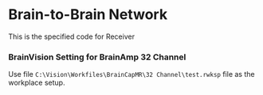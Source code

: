 # Brain-to-Brain Network

This is the specified code for Receiver

### BrainVision Setting for BrainAmp 32 Channel

Use file `C:\Vision\Workfiles\BrainCapMR\32 Channel\test.rwksp` file as
the workplace setup.